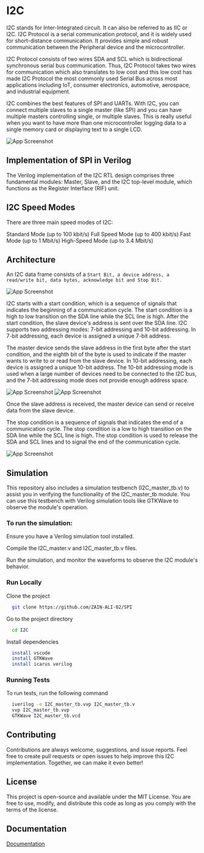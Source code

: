 # I2C
I2C stands for Inter-Integrated circuit. It can also be referred to as IIC or I2C. I2C Protocol is a serial communication protocol, and it is widely used for short-distance communication. It provides simple and robust communication between the Peripheral device and the microcontroller.

I2C Protocol consists of two wires SDA and SCL which is bidirectional synchronous serial bus communication. Thus, I2C Protocol takes two wires for communication which also translates to low cost and this low cost has made I2C Protocol the most commonly used Serial Bus across most applications including IoT, consumer electronics, automotive, aerospace, and industrial equipment.

I2C combines the best features of SPI and UARTs. With I2C, you can connect multiple slaves to a single master (like SPI) and you can have multiple masters controlling single, or multiple slaves. This is really useful when you want to have more than one microcontroller logging data to a single memory card or displaying text to a single LCD.

![App Screenshot](https://embeddedwala.com/uploads/images/202303/img_temp_640cdacadfec43-51459922-42407762.png)

## Implementation of SPI in Verilog
The Verilog implementation of the I2C RTL design comprises three fundamental modules: Master, Slave, and the I2C top-level module, which functions as the Register Interface (RIF) unit.

## I2C Speed Modes
There are three main speed modes of I2C:

Standard Mode (up to 100 kbit/s)
Full Speed Mode (up to 400 kbit/s)
Fast Mode (up to 1 Mbit/s)
High-Speed Mode (up to 3.4 Mbit/s)

## Architecture
An I2C data frame consists of a `Start Bit, a device address, a read/write bit, data bytes, acknowledge bit and Stop Bit.`

![App Screenshot](https://embeddedwala.com/uploads/images/202303/img_temp_64207d4bad0069-44022866-18941375.gif) 

I2C starts with a start condition, which is a sequence of signals that indicates the beginning of a communication cycle. The start condition is a high to low transition on the SDA line while the SCL line is high. After the start condition, the slave device's address is sent over the SDA line. I2C supports two addressing modes: 7-bit addressing and 10-bit addressing. In 7-bit addressing, each device is assigned a unique 7-bit address.

The master device sends the slave address in the first byte after the start condition, and the eighth bit of the byte is used to indicate if the master wants to write to or read from the slave device. In 10-bit addressing, each device is assigned a unique 10-bit address. The 10-bit addressing mode is used when a large number of devices need to be connected to the I2C bus, and the 7-bit addressing mode does not provide enough address space.

![App Screenshot](https://embeddedwala.com/uploads/images/202303/img_temp_640cdacb1830d7-19343811-95780987.png) 
![App Screenshot](https://embeddedwala.com/uploads/images/202303/img_temp_640cdacb2b2b40-44326996-93551934.png) 

Once the slave address is received, the master device can send or receive data from the slave device.

The stop condition is a sequence of signals that indicates the end of a communication cycle. The stop condition is a low to high transition on the SDA line while the SCL line is high. The stop condition is used to release the SDA and SCL lines and to signal the end of the communication cycle.

![App Screenshot](https://prodigytechno.com/wp-content/uploads/2022/04/Data-Transfer-on-I2C-bus-1-1024x249.png) 


## Simulation
This repository also includes a simulation testbench (I2C_master_tb.v) to assist you in verifying the functionality of the I2C_master_tb module. You can use this testbench with Verilog simulation tools like GTKWave to observe the module's operation.

### To run the simulation:

Ensure you have a Verilog simulation tool installed.

Compile the I2C_master.v and I2C_master_tb.v files.

Run the simulation, and monitor the waveforms to observe the I2C module's behavior.
### Run Locally

Clone the project

```bash
  git clone https://github.com/ZAIN-ALI-02/SPI
```

Go to the project directory

```bash
  cd I2C
```

Install dependencies

```bash
  install vscode
  install GTKWave
  install icarus verilog
```


###  Running Tests

To run tests, run the following command

```bash
  iverilog -o I2C_master_tb.vvp I2C_master_tb.v
  vvp I2C_master_tb.vvp
  GTKWave I2C_master_tb.vcd
```



## Contributing

Contributions are always welcome, suggestions, and issue reports. Feel free to create pull requests or open issues to help improve this I2C implementation. Together, we can make it even better!

## License
This project is open-source and available under the MIT License. You are free to use, modify, and distribute this code as long as you comply with the terms of the license.

## Documentation

[Documentation](https://www.circuitbasics.com/basics-of-the-i2c-communication-protocol/)

